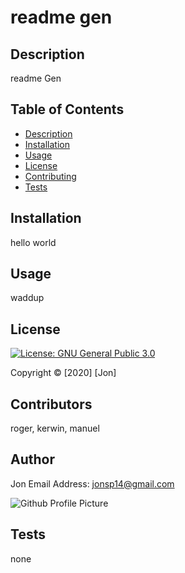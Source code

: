# readme gen

## Description
readme Gen
  
## Table of Contents
* [Description](#description)
* [Installation](#installation)
* [Usage](#usage)
* [License](#license)
* [Contributing](#contributing)
* [Tests](#tests)
  
## Installation
hello world
  
## Usage
waddup
  
## License
  
[![License: GNU General Public 3.0](https://img.shields.io/badge/License-GPLv3-blue.svg)](https://www.gnu.org/licenses/gpl-3.0)
  
Copyright &copy; [2020] [Jon]
  
## Contributors
roger, kerwin, manuel
  
## Author
Jon
Email Address: jonsp14@gmail.com
  
![Github Profile Picture](https://github.com/jsp117.png?size=150) 

  
## Tests
none
